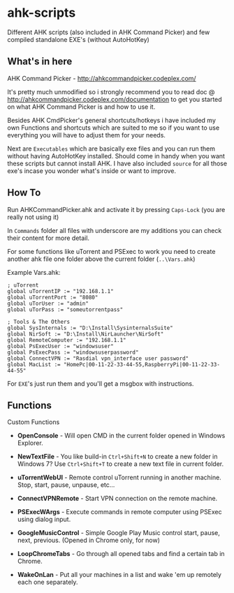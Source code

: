 ahk-scripts
===========

Different AHK scripts (also included in AHK Command Picker) and few compiled standalone EXE's (without AutoHotKey)

What's in here
--------------

AHK Command Picker - http://ahkcommandpicker.codeplex.com/

It's pretty much unmodified so i strongly recommend you to read doc @ http://ahkcommandpicker.codeplex.com/documentation to get you started on what AHK Command Picker is and how to use it.


Besides AHK CmdPicker's general shortcuts/hotkeys i have included my own Functions and shortcuts which are suited to me so if you want to use everything you will have to adjust them for your needs.

Next are `Executables` which are basically exe files and you can run them without having AutoHotKey installed. Should come in handy when you want these scripts but cannot install AHK. I have also included `source` for all those exe's incase you wonder what's inside or want to improve.

How To
------
Run AHKCommandPicker.ahk and activate it by pressing `Caps-Lock` (you are really not using it)

In `Commands` folder all files with underscore are my additions you can check their content for more detail.

For some functions like uTorrent and PSExec to work you need to create another ahk file one folder above the current folder (`..\Vars.ahk`)

Example Vars.ahk:

    ; uTorrent
    global uTorrentIP := "192.168.1.1"
    global uTorrentPort := "8080"
    global uTorUser := "admin"
    global uTorPass := "someutorrentpass"
    
    ; Tools & The Others
    global SysInternals := "D:\Install\SysinternalsSuite"
    global NirSoft := "D:\Install\NirLauncher\NirSoft"
    global RemoteComputer := "192.168.1.1"
    global PsExecUser := "windowsuser"
    global PsExecPass := "windowsuserpassword"
    global ConnectVPN := "Rasdial vpn_interface user password"
    global MacList := "HomePc|00-11-22-33-44-55,RaspberryPi|00-11-22-33-44-55"
    
For `EXE`'s just run them and you'll get a msgbox with instructions.

Functions
---------
Custom Functions

* **OpenConsole** - 
Will open CMD in the current folder opened in Windows Explorer.

* **NewTextFile** - 
You like build-in `Ctrl+Shift+N` to create a new folder in Windows 7? Use `Ctrl+Shift+T` to create a new text file in current folder.

* **uTorrentWebUI** - 
Remote control uTorrent running in another machine. Stop, start, pause, unpause, etc...

* **ConnectVPNRemote** - 
Start VPN connection on the remote machine.

* **PSExecWArgs** - Execute commands in remote computer using PSExec using dialog input.

* **GoogleMusicControl** - Simple Google Play Music control start, pause, next, previous. (Opened in Chrome only, for now)

* **LoopChromeTabs** - Go through all opened tabs and find a certain tab in Chrome.

* **WakeOnLan** - Put all your machines in a list and wake 'em up remotely each one separately.
